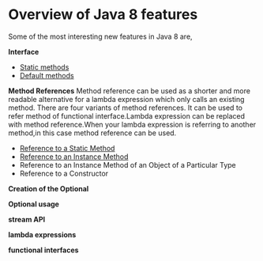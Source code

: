 # Overview of Java 8 features

Some of the most interesting new features in Java 8 are,


**Interface**
   * [Static methods](https://github.com/RajasekarSribalan/Java-8-features/blob/master/1_Interface_features.md)
   * [Default methods](https://github.com/RajasekarSribalan/Java-8-features/blob/master/1_Interface_features.md)
   
**Method References** 
		Method reference can be used as a shorter and more readable alternative for a lambda expression which only calls an existing method. There are four variants of method references. 
It can be used to refer method of functional interface.Lambda expression can be replaced with method reference.When your lambda expression is referring to another method,in this case method reference can be used.
   * [Reference to a Static Method](https://github.com/RajasekarSribalan/Java-8-features/blob/master/Method%20reference/Reference%20to%20a%20Static%20Method.md)
   * [Reference to an Instance Method](https://github.com/RajasekarSribalan/Java-8-features/blob/master/Method%20reference/Reference%20to%20a%20Instance%20Method.md)
   * Reference to an Instance Method of an Object of a Particular Type
   * Reference to a Constructor
   
**Creation of the Optional<T>**
	
**Optional<T> usage**
	
**stream API**

**lambda expressions**

**functional interfaces**
